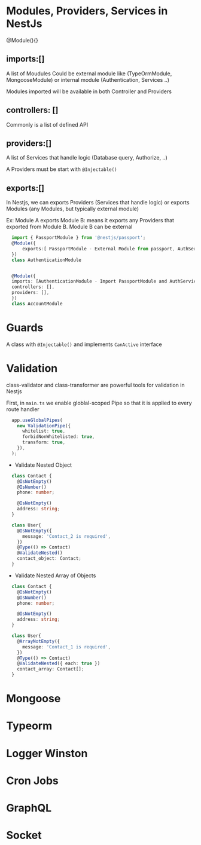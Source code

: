 # Modules, Providers, Services in NestJs

@Module(){}

## imports:[]

A list of Moudules
Could be external module like (TypeOrmModule, MongooseModule) or internal module (Authentication, Services ..)

Modules imported will be available in both Controller and Providers

## controllers: []

Commonly is a list of defined API

## providers:[]

A list of Services that handle logic (Database query, Authorize, ..)

A Providers must be start with `@Injectable()`

## exports:[]

In Nestjs, we can exports Providers (Services that handle logic) or exports Modules (any Modules, but typically external module)

Ex: Module A exports Module B: means it exports any Providers that exported from Module B. Module B can be external

```Typescript
  import { PassportModule } from '@nestjs/passport';
  @Module({
      exports:[ PassportModule - External Module from passport, AuthService - Service that handles Authentication Logic]
  })
  class AuthenticationModule


  @Module({
  imports: [AuthenticationModule - Import PassportModule and AuthService],
  controllers: [],
  providers: [],
  })
  class AccountModule
```

# Guards

A class with `@Injectable()` and implements `CanActive` interface

# Validation

class-validator and class-transformer are powerful tools for validation in Nestjs

First, in `main.ts` we enable globlal-scoped Pipe so that it is applied to every route handler

```Typescript
  app.useGlobalPipes(
    new ValidationPipe({
      whitelist: true,
      forbidNonWhitelisted: true,
      transform: true,
    }),
  );
```

- Validate Nested Object

```Typescript
  class Contact {
    @IsNotEmpty()
    @IsNumber()
    phone: number;

    @IsNotEmpty()
    address: string;
  }

  class User{
    @IsNotEmpty({
      message: 'Contact_2 is required',
    })
    @Type(() => Contact)
    @ValidateNested()
    contact_object: Contact;
  }
```

- Validate Nested Array of Objects

```Typescript
  class Contact {
    @IsNotEmpty()
    @IsNumber()
    phone: number;

    @IsNotEmpty()
    address: string;
  }

  class User{
    @ArrayNotEmpty({
      message: 'Contact_1 is required',
    })
    @Type(() => Contact)
    @ValidateNested({ each: true })
    contact_array: Contact[];
  }
```

# Mongoose

# Typeorm

# Logger Winston

# Cron Jobs

# GraphQL

# Socket
